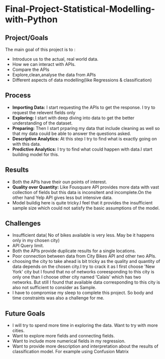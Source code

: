# Final-Project-Statistical-Modelling-with-Python

## Project/Goals
The main goal of this project is to :
- Introduce us to the actual, real world data.
- How we can interact with APIs.
- Compare the APIs
- Explore,clean,analyse the data from APIs
- Different aspects of data modelling(like Regressions & classification)


## Process
- **Importing Data:** I start requesting the APIs to get the response. I try to request the relevent fields only
- **Exploring:** I start with deep diving into data to get the better understanding of the dataset. 
- **Preparing:** Then I start prparing my data that include cleaning as well so that my data could be able to answer the questions asked.
- **Descriptive Analytics:** At this step I try to find what is exactly going on with this data.
- **Predictive Analytics:**  I try to find what could happen with data.I start building model for this.


## Results

- Both the APIs have their oun points of interest.
- **Quality over Quantity:** Like Fousquare API provides more data with vast collection of fields but this data is inconsitent and incomplete.On the other hand Yelp API gives less but intensive data.
- Model buildig here is quite tricky.I feel that it provides the insufficient sample size which could not satisfy the basic assumptions of the model.

## Challenges 
- Insufficient data( No of bikes available is very less. May be it happens only in my chosen city)
- API Query limit.
- Both the APIs provide duplicate results for a single locations.
- Poor connection between data from City Bikes API and other two APIs.
- choosing the city to take ahead is bit tricky as the quality and quantity of data depends on the chosen city.I try to crack it as I first choose 'New York' city but I found that no of networks coreesponding to this city is only one than I choose other city named 'Calais' which has two networks. But still I found that available data corresponding to this city is also not sufficient to consider as Sample.
- I have to compromise my sleep to complete this project. So body and time constraints was also a challenge for me.

## Future Goals
- I will try to spend more time in exploring the data. Want to try with more cities.
- Want to explore more fields and connecting fields.
- Want to include more numerical fields in my regression.
- Want to provide more description and interpretation about the results of classification model. For example using Confusion Matrix